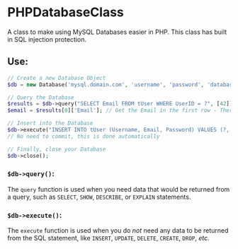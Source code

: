 # PHPDatabaseClass
A class to make using MySQL Databases easier in PHP. This class has built in SQL injection protection. 

## Use:
```php
// Create a new Database Object
$db = new Database('mysql.domain.com', 'username', 'password', 'databaseName');

// Query the Database
$results = $db->query("SELECT Email FROM tUser WHERE UserID = ?", [42]); // returns an array of arrays
$email = $results[0]['Email']; // Get the Email in the first row - There would only be one row with one email anyway

// Insert into the Database
$db->execute("INSERT INTO tUser (Username, Email, Password) VALUES (?, ?, ?);", ['username', 'email@hoster.com', 'some hashed password']);
// No need to commit, this is done automatically

// Finally, close your Database
$db->close();
```
### `$db->query()`:
The `query` function is used when you need data that would be returned from a query, such as `SELECT`, `SHOW`, `DESCRIBE`, or `EXPLAIN` statements.  
### `$db->execute()`:
The `execute` function is used when you do _not_ need any data to be returned from the SQL statement, like `INSERT`, `UPDATE`, `DELETE`, `CREATE`, `DROP`, _etc._
